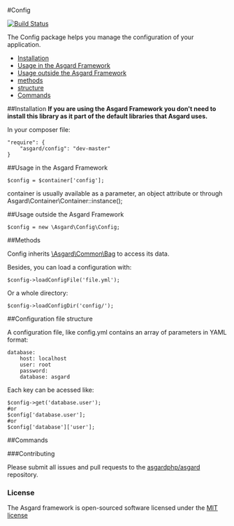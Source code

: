 #Config

[![Build Status](https://travis-ci.org/asgardphp/config.svg?branch=master)](https://travis-ci.org/asgardphp/config)

The Config package helps you manage the configuration of your application.

- [Installation](#installation)
- [Usage in the Asgard Framework](#usage-asgard)
- [Usage outside the Asgard Framework](#usage-outside)
- [methods](#methods)
- [structure](#structure)
- [Commands](#commands)

<a name="installation"></a>
##Installation
**If you are using the Asgard Framework you don't need to install this library as it part of the default libraries that Asgard uses.**

In your composer file:

    "require": {
        "asgard/config": "dev-master"
	}

<a name="usage-asgard"></a>
##Usage in the Asgard Framework

	$config = $container['config'];

container is usually available as a parameter, an object attribute or through Asgard\Container\Container::instance();

<a name="usage-outside"></a>
##Usage outside the Asgard Framework

	$config = new \Asgard\Config\Config;

<a name="methods"></a>
##Methods

Config inherits [\Asgard\Common\Bag](http://asgardphp.com/docs/bag) to access its data.

Besides, you can load a configuration with:

	$config->loadConfigFile('file.yml');

Or a whole directory:

	$config->loadConfigDir('config/');

<a name="structure"></a>
##Configuration file structure

A configuration file, like config.yml contains an array of parameters in YAML format:

	database:
		host: localhost
		user: root
		password:
		database: asgard

Each key can be acessed like:

	$config->get('database.user');
	#or
	$config['database.user'];
	#or
	$config['database']['user'];

<a name="commands"></a>
##Commands

###Contributing

Please submit all issues and pull requests to the [asgardphp/asgard](http://github.com/asgardphp/asgard) repository.

### License

The Asgard framework is open-sourced software licensed under the [MIT license](http://opensource.org/licenses/MIT)